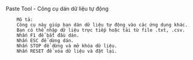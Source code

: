 Paste Tool - Công cụ dán dữ liệu tự động
        
        Mô tả: 
        Công cụ này giúp bạn dán dữ liệu tự động vào các ứng dụng khác.
        Bạn có thể nhập dữ liệu trực tiếp hoặc tải từ file .txt, .csv.
        Nhấn F1 để bắt đầu dán.
        Nhấn ESC để dừng dán.
        Nhấn STOP để dừng và mở khóa dữ liệu.
        Nhấn RESET để xóa dữ liệu và đặt lại.
